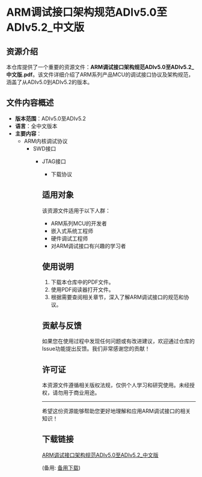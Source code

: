  # ARM调试接口架构规范ADIv5.0至ADIv5.2_中文版

 ## 资源介绍

 本仓库提供了一个重要的资源文件：**ARM调试接口架构规范ADIv5.0至ADIv5.2_中文版.pdf**。该文件详细介绍了ARM系列产品MCU的调试接口协议及架构规范，涵盖了从ADIv5.0到ADIv5.2的版本。

 ## 文件内容概述

 - **版本范围**：ADIv5.0至ADIv5.2
 - **语言**：全中文版本
 - **主要内容**：
   - ARM内核调试协议
     - SWD接口
       - JTAG接口
         - 下载协议

         ## 适用对象

         该资源文件适用于以下人群：

         - ARM系列MCU的开发者
         - 嵌入式系统工程师
         - 硬件调试工程师
         - 对ARM调试接口有兴趣的学习者

         ## 使用说明

         1. 下载本仓库中的PDF文件。
         2. 使用PDF阅读器打开文件。
         3. 根据需要查阅相关章节，深入了解ARM调试接口的规范和协议。

         ## 贡献与反馈

         如果您在使用过程中发现任何问题或有改进建议，欢迎通过仓库的Issue功能提出反馈。我们非常感谢您的贡献！

         ## 许可证

         本资源文件遵循相关版权法规，仅供个人学习和研究使用。未经授权，请勿用于商业用途。

         ---

         希望这份资源能够帮助您更好地理解和应用ARM调试接口的相关知识！

         ## 下载链接
         [ARM调试接口架构规范ADIv5.0至ADIv5.2_中文版](https://pan.quark.cn/s/342f93db2a96) 

         (备用: [备用下载](https://pan.baidu.com/s/1uXR5j2sP6Q6pL5FAoOf7mA?pwd=1234))
